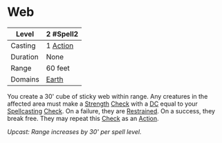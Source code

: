 # Web

| Level    | 2 #Spell2                                           |
| -------- | --------------------------------------------------- |
| Casting  | 1 [Action](../../../../Game%20Procedures/Action.md) |
| Duration | None                                                |
| Range    | 60 feet                                             |
| Domains  | [Earth](../../../Spell%20Domains/Earth.md)          |

You create a 30' cube of sticky web within range. Any creatures in the affected area must make a [Strength](../../../../Player%20Characters/Chosen%20Statistics/Strength.md) [Check](../../../../Game%20Procedures/Check.md) with a [DC](../../../../Game%20Procedures/DC.md) equal to your [Spellcasting](../../../Spellcasting.md) [Check](../../../../Game%20Procedures/Check.md). On a failure, they are [Restrained](../../../../Conditions/Restrained.md). On a success, they break free. They may repeat this [Check](../../../../Game%20Procedures/Check.md) as an [Action](../../../../Game%20Procedures/Action.md).

*Upcast: Range increases by 30' per spell level.*